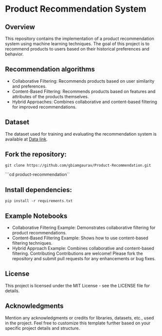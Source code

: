 # Product Recommendation System

## Overview
This repository contains the implementation of a product recommendation system using machine learning techniques. The goal of this project is to recommend products to users based on their historical preferences and behavior.

## Recommendation algorithms

* Collaborative Filtering: Recommends products based on user similarity and preferences.
* Content-Based Filtering: Recommends products based on features and attributes of the products themselves.
* Hybrid Approaches: Combines collaborative and content-based filtering for improved recommendations.

## Dataset
The dataset used for training and evaluating the recommendation system is available at [Data link](https://www.kaggle.com/c/santander-product-recommendation/overview).


## Fork the repository:

```git clone https://github.com/gbiamgaurav/Product-Recommendation.git```

```cd product-recommendation``

## Install dependencies:


```pip install -r requirements.txt```


## Example Notebooks
* Collaborative Filtering Example: Demonstrates collaborative filtering for product recommendations.
* Content-Based Filtering Example: Shows how to use content-based filtering techniques.
* Hybrid Approach Example: Combines collaborative and content-based filtering.
Contributing
Contributions are welcome! Please fork the repository and submit pull requests for any enhancements or bug fixes.

## License
This project is licensed under the MIT License - see the LICENSE file for details.

## Acknowledgments
Mention any acknowledgments or credits for libraries, datasets, etc., used in the project.
Feel free to customize this template further based on your specific project details and structure.



